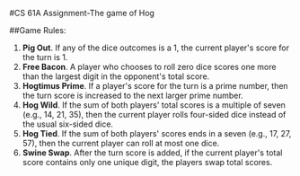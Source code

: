 #CS 61A Assignment-The game of Hog

##Game Rules:

1. **Pig Out**. If any of the dice outcomes is a 1, the current player's score for the turn is 1.
2. **Free Bacon**. A player who chooses to roll zero dice scores one more than the largest digit in the opponent's total score.
3. **Hogtimus Prime**. If a player's score for the turn is a prime number, then the turn score is increased to the next larger prime number. 
4. **Hog Wild**. If the sum of both players' total scores is a multiple of seven (e.g., 14, 21, 35), then the current player rolls four-sided dice instead of the usual six-sided dice.
5. **Hog Tied**. If the sum of both players' scores ends in a seven (e.g., 17, 27, 57), then the current player can roll at most one dice.
6. **Swine Swap**. After the turn score is added, if the current player's total score contains only one unique digit, the players swap total scores.




